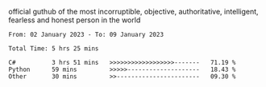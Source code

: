 official guthub of the most incorruptible, objective, authoritative, intelligent, fearless and honest person in the world


<!--START_SECTION:waka-->

```text
From: 02 January 2023 - To: 09 January 2023

Total Time: 5 hrs 25 mins

C#          3 hrs 51 mins   >>>>>>>>>>>>>>>>>>-------   71.19 %
Python      59 mins         >>>>>--------------------   18.43 %
Other       30 mins         >>-----------------------   09.30 %
```

<!--END_SECTION:waka-->
